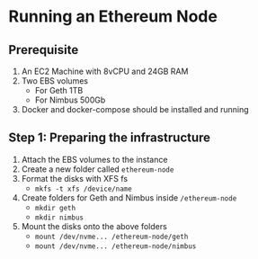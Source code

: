 # Running an Ethereum Node

## Prerequisite
1. An EC2 Machine with 8vCPU and 24GB RAM
2. Two EBS volumes
   - For Geth 1TB
   - For Nimbus 500Gb
3. Docker and docker-compose should be installed and running

## Step 1: Preparing the infrastructure 
1. Attach the EBS volumes to the instance
2. Create a new folder called `ethereum-node`
3. Format the disks with XFS fs
   - `mkfs -t xfs /device/name`
4. Create folders for Geth and Nimbus inside `/ethereum-node`
   - `mkdir geth`
   - `mkdir nimbus`
5. Mount the disks onto the above folders
   - `mount /dev/nvme... /ethereum-node/geth`
   - `mount /dev/nvme... /ethereum-node/nimbus`



  
